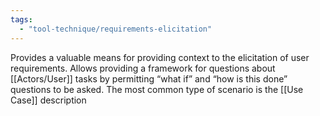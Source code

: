 ```yaml
---
tags:
  - "tool-technique/requirements-elicitation"
---
```

Provides a valuable means for providing context to the elicitation of user requirements. Allows providing a framework for questions about [[Actors/User]] tasks by permitting “what if” and “how is this done” questions to be asked. The most common type of scenario is the [[Use Case]] description